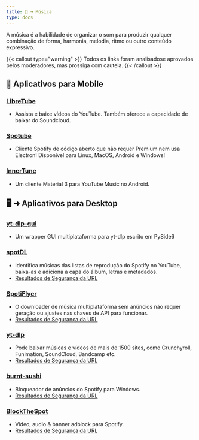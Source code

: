 ```yaml
---
title: 🎹 ➜ Música
type: docs
---
```

A música é a habilidade de organizar o som para produzir qualquer combinação de forma, harmonia, melodia, ritmo ou outro conteúdo expressivo.

{{< callout type="warning" >}}
Todos os links foram analisados ​​e aprovados pelos moderadores, mas prossiga com cautela.
{{< /callout >}}

## 📱 Aplicativos para Mobile

### [LibreTube](https://libre-tube.github.io/)
- Assista e baixe vídeos do YouTube. Também oferece a capacidade de baixar do Soundcloud.

### [Spotube](https://github.com/KRTirtho/spotube)
- Cliente Spotify de código aberto que não requer Premium nem usa Electron! Disponível para Linux, MacOS, Android e Windows!

### [InnerTune](https://github.com/z-huang/InnerTune)
- Um cliente Material 3 para YouTube Music no Android.

## 🖥️ ➜ Aplicativos para Desktop

### [yt-dlp-gui](https://github.com/dsymbol/yt-dlp-gui)
- Um wrapper GUI multiplataforma para yt-dlp escrito em PySide6
  
### [spotDL](https://spotdl.readthedocs.io/en/latest/)
- Identifica músicas das listas de reprodução do Spotify no YouTube, baixa-as e adiciona a capa do álbum, letras e metadados.
- [Resultados de Segurança da URL](https://www.urlvoid.com/scan/spotdl.readthedocs.io/)
  
### [SpotiFlyer](https://github.com/Shabinder/SpotiFlyer)
- O downloader de música multiplataforma sem anúncios não requer geração ou ajustes nas chaves de API para funcionar.
- [Resultados de Segurança da URL](https://www.urlvoid.com/scan/github.com/)
  
### [yt-dlp](https://github.com/yt-dlp/yt-dlp)
- Pode baixar músicas e vídeos de mais de 1500 sites, como Crunchyroll, Funimation, SoundCloud, Bandcamp etc.
- [Resultados de Segurança da URL](https://www.urlvoid.com/scan/github.com/)

### [burnt-sushi](https://github.com/OpenByteDev/burnt-sushi)
- Bloqueador de anúncios do Spotify para Windows.
- [Resultados de Segurança da URL](https://www.urlvoid.com/scan/github.com/)

### [BlockTheSpot](https://github.com/mrpond/BlockTheSpot)
- Video, audio & banner adblock para Spotify.
- [Resultados de Segurança da URL](https://www.urlvoid.com/scan/github.com/)
